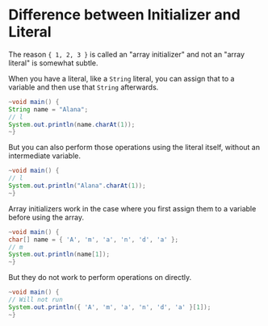 # Difference between Initializer and Literal

The reason `{ 1, 2, 3 }` is called an "array initializer" and not
an "array literal" is somewhat subtle.

When you have a literal, like a `String` literal, you can assign that to a variable and
then use that `String` afterwards.

```java
~void main() {
String name = "Alana";
// l
System.out.println(name.charAt(1));
~}
```

But you can also perform those operations using the literal itself, without an intermediate variable.

```java
~void main() {
// l
System.out.println("Alana".charAt(1));
~}
```

Array initializers work in the case where you first assign them to a variable before using
the array.

```java
~void main() {
char[] name = { 'A', 'm', 'a', 'n', 'd', 'a' };
// m
System.out.println(name[1]);
~}
```

But they do not work to perform operations on directly.

```java
~void main() {
// Will not run
System.out.println({ 'A', 'm', 'a', 'n', 'd', 'a' }[1]);
~}
```
